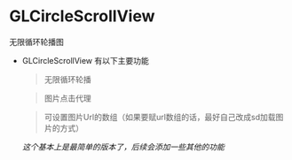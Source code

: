 # GLCircleScrollView
无限循环轮播图
* GLCircleScrollView 有以下主要功能

   > 无限循环轮播
   
   > 图片点击代理
   
   > 可设置图片Url的数组（如果要赋url数组的话，最好自己改成sd加载图片的方式）

   

  *这个基本上是最简单的版本了，后续会添加一些其他的功能*
